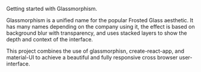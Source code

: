 Getting started with Glassmorphism.

Glassmorphism is a unified name for the popular Frosted Glass aesthetic. It has many names depending on the company using it, the effect is based on background blur with transparency, and uses stacked layers to show the depth and context of the interface.

This project combines the use of glassmorphisn, create-react-app, and material-UI to achieve a beautiful and fully responsive cross browser user-interface.
